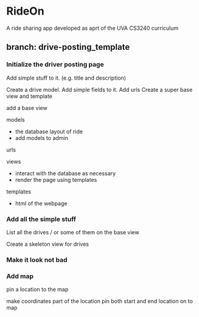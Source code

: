 # RideOn

A ride sharing app developed as aprt of the UVA CS3240 curriculum


## branch: drive-posting_template 


### Initialize the driver posting page
Add simple stuff to it. (e.g. title and description)

Create a drive model. Add simple fields to it.
Add urls
Create a super base view and template

add a base view



models
- the database layout of ride
- add models to admin

urls

views
- interact with the database as necessary
- render the page using templates

templates
- html of the webpage





### Add all the simple stuff

List all the drives / or some of them on the base view

Create a skeleton view for drives



### Make it look not bad

### Add map

pin a location to the map

make coordinates part of the location
pin both start and end location on to map